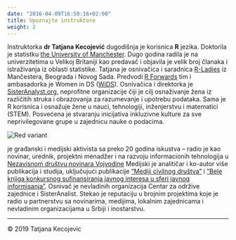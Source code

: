 ```yaml
---
date: "2016-04-09T16:50:16+02:00"
title: Upoznajte instruktore
weight: 2
---
```


Instruktorka **dr Tatjana Kecojević** dugodišnja je korisnica **R** jezika. Doktorila je statistku [the University of Manchester](https://www.manchester.ac.uk/). Dugo godina radila je na univerzitetima u Velikoj Britaniji kao predavač i objavila je velik broj članaka i istraživanja iz oblasti statistike. Tatjana je osnivačica i saradnica [R-Ladies](https://rladies.org) iz Mančestera, Beograda i Novog Sada. Predvodi [R Forwards](https://forwards.github.io) tim i ambasadorka je Women in DS ([WiDS](https://www.widsconference.org)). Osnivačica i direktorka je [SisterAnalyst.org](https://sisteranalyst.org), neprofitne organizacije čiji je cilj osnaživanje žena iz različitih struka i obrazovanja za razumevanje i upotrebu podataka. Sama je R korisnica i osnažuje žene u nauci, tehnologiji, inženjerstvu i matematici (STEM). Posvećena je stvaranju inicijativa inkluzivne kulture za sve neprivilegovane grupe u zajednicu nauke o podacima.   

![Red variant](/general/Instructor/images/IMG_0232.jpg?width=40pc)

je građanski i medijski aktivista sa preko 20 godina iskustva – radio je kao novinar, urednik, projektni menadžer i na razvoju informacionih tehnologija u [Nezavisnom društvu novinara Vojvodine](http://www.ndnv.org) Medijski je analitičar i ko-autor više publikacija i studija, uključujući publikacije [“Mediji civilnog društva”](http://www.ndnv.org/wp-content/uploads/2018/06/MedijiCivilnogDrustva-NDNV-Drugo-dopunjeno-izdanje.pdf) i [“Bele knjiga konkursnog sufinansiranja javnog interesa u sferi javnog informisanja”](http://www.ndnv.org/wp-content/uploads/2016/06/BelaKnjigaWEB.pdf). Osnivač je nevladinih organizacija Centar za održive zajednice i SisterAnalist. Stekao je reputaciju u brojnim projektima koje je radio u partnerstvu sa novinarima, medijima, lokalnim zajednicama i nevladinim organizacijama u Srbiji i inostarstvu. 

-----------------------------
© 2019 Tatjana Kecojevic